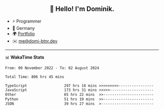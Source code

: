 <h2 align="center">👋 Hello! I'm Dominik.</h2>

- ⚡ Programmer
- 📍 Germany
- 🌍 [Portfolio](https://domi-btnr.dev)
- ✉️ [me@domi-btnr.dev](mailto://me@domi-btnr.dev)

---
📊 **WakaTime Stats**
<!--START_SECTION:waka-->

```txt
From: 09 November 2022 - To: 02 August 2024

Total Time: 806 hrs 45 mins

TypeScript                 297 hrs 16 mins >>>>>>>>>----------------   36.85 %
JavaScript                 173 hrs 31 mins >>>>>--------------------   21.51 %
Other                      65 hrs 22 mins  >>-----------------------   08.10 %
Python                     51 hrs 19 mins  >>-----------------------   06.36 %
JSON                       39 hrs 27 mins  >------------------------   04.89 %
```

<!--END_SECTION:waka-->
